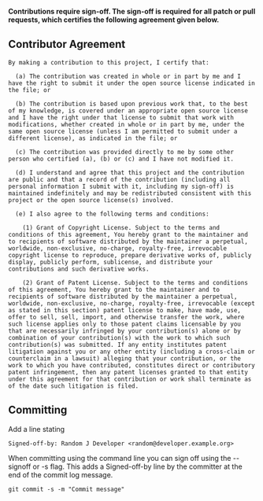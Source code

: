 **Contributions require sign-off. The sign-off is required for all patch or pull requests, which certifies the following agreement given below.**

Contributor Agreement
---------------------

    By making a contribution to this project, I certify that:

      (a) The contribution was created in whole or in part by me and I have the right to submit it under the open source license indicated in the file; or

      (b) The contribution is based upon previous work that, to the best of my knowledge, is covered under an appropriate open source license and I have the right under that license to submit that work with modifications, whether created in whole or in part by me, under the same open source license (unless I am permitted to submit under a different license), as indicated in the file; or

      (c) The contribution was provided directly to me by some other person who certified (a), (b) or (c) and I have not modified it.

      (d) I understand and agree that this project and the contribution are public and that a record of the contribution (including all personal information I submit with it, including my sign-off) is maintained indefinitely and may be redistributed consistent with this project or the open source license(s) involved.

      (e) I also agree to the following terms and conditions:

        (1) Grant of Copyright License. Subject to the terms and conditions of this agreement, You hereby grant to the maintainer and to recipients of software distributed by the maintainer a perpetual, worldwide, non-exclusive, no-charge, royalty-free, irrevocable copyright license to reproduce, prepare derivative works of, publicly display, publicly perform, sublicense, and distribute your contributions and such derivative works.

        (2) Grant of Patent License. Subject to the terms and conditions of this agreement, You hereby grant to the maintainer and to recipients of software distributed by the maintainer a perpetual, worldwide, non-exclusive, no-charge, royalty-free, irrevocable (except as stated in this section) patent license to make, have made, use, offer to sell, sell, import, and otherwise transfer the work, where such license applies only to those patent claims licensable by you that are necessarily infringed by your contribution(s) alone or by combination of your contribution(s) with the work to which such contribution(s) was submitted. If any entity institutes patent litigation against you or any other entity (including a cross-claim or counterclaim in a lawsuit) alleging that your contribution, or the work to which you have contributed, constitutes direct or contributory patent infringement, then any patent licenses granted to that entity under this agreement for that contribution or work shall terminate as of the date such litigation is filed.

Committing	
----------

Add a line stating

    Signed-off-by: Random J Developer <random@developer.example.org>
	
When committing using the command line you can sign off using the --signoff or -s flag. This adds a Signed-off-by line by the committer at the end of the commit log message.

    git commit -s -m "Commit message"
